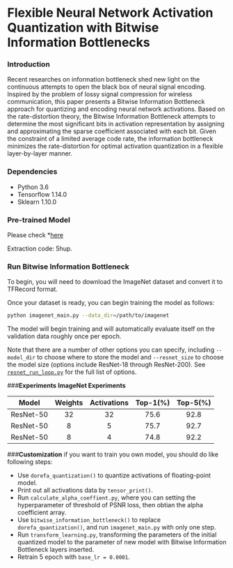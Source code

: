 # Flexible Neural Network Activation Quantization with Bitwise Information Bottlenecks

### **Introduction**
Recent researches on information bottleneck shed new light on the continuous 
attempts to open the black box of neural signal encoding. Inspired by the 
problem of lossy signal compression for wireless communication, 
this paper presents a Bitwise Information Bottleneck approach for quantizing 
and encoding neural network activations. Based on the rate-distortion theory, 
the Bitwise Information Bottleneck attempts to determine the most significant bits in activation representation by assigning and approximating the sparse coefficient associated with each bit. Given the constraint of a limited average code rate, the information bottleneck minimizes the rate-distortion for optimal activation quantization in a flexible layer-by-layer manner.



### **Dependencies**

+ Python 3.6
+ Tensorflow 1.14.0
+ Sklearn 1.10.0



### **Pre-trained Model**
Please check *[here](https://pan.baidu.com/s/1kaHGmfAsIUgYib9ugRPqXw)

Extraction code: 5hup.



### **Run Bitwise Information Bottleneck**
To begin, you will need to download the ImageNet dataset and convert it to
TFRecord format.

Once your dataset is ready, you can begin training the model as follows:

```bash
python imagenet_main.py --data_dir=/path/to/imagenet
```

The model will begin training and will automatically evaluate itself on the
validation data roughly once per epoch.

Note that there are a number of other options you can specify, including
`--model_dir` to choose where to store the model and `--resnet_size` to choose
the model size (options include ResNet-18 through ResNet-200). See
[`resnet_run_loop.py`](resnet_run_loop.py) for the full list of options.



###**Experiments**
**ImageNet Experiments**

Model|Weights|Activations|Top-1(%)|Top-5(%)
:---:|:---:|:---:|:---:|:---:
ResNet-50|32|32|75.6|92.8
ResNet-50|8|5|75.7|92.7
ResNet-50|8|4|74.8|92.2


###**Customization**
if you want to train you own model, you should do like following steps:
+ Use `dorefa_quantization()` to quantize activations of floating-point model.
+ Print out all activations data by `tensor_print()`.
+ Run `calculate_alpha_coeffient.py`, where you can setting the hyperparameter of threshold of PSNR loss, then obtian the
  alpha coefficient array.
+ Use `bitwise_information_bottleneck()` to replace `dorefa_quantization()`, and run `imagenet_main.py` with only one step.
+ Run `transform_learning.py`, transforming the parameters of the initial quantized model to the parameter of  new model with Bitwise
  Information Bottleneck layers inserted.
+ Retrain 5 epoch with `base_lr = 0.0001`.



